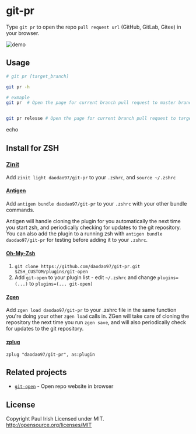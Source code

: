 # git-pr


Type `git pr` to open the repo `pull request url` (GitHub, GitLab, Gitee) in your browser.


![demo](https://gitee.com/daodao97/asset/raw/master/imgs/git-pr.gif)


## Usage

```sh
# git pr [target_branch]

git pr -h

# exmaple
git pr  # Open the page for current branch pull request to master branch url in browser


git pr relesse # Open the page for current branch pull request to target branch [release] url in browser
```

echo 

## Install for ZSH


### [Zinit](https://github.com/zdharma/zinit)

Add `zinit light daodao97/git-pr` to your `.zshrc`, and `source ~/.zshrc`


#### [Antigen](https://github.com/zsh-users/antigen)

Add `antigen bundle daodao97/git-pr` to your `.zshrc` with your other bundle
commands.

Antigen will handle cloning the plugin for you automatically the next time you
start zsh, and periodically checking for updates to the git repository. You can
also add the plugin to a running zsh with `antigen bundle daodao97/git-pr`
for testing before adding it to your `.zshrc`.

#### [Oh-My-Zsh](http://ohmyz.sh/)

1. `git clone https://github.com/daodao97/git-pr.git $ZSH_CUSTOM/plugins/git-open`
1. Add `git-open` to your plugin list - edit `~/.zshrc` and change
   `plugins=(...)` to `plugins=(... git-open)`

#### [Zgen](https://github.com/tarjoilija/zgen)

Add `zgen load daodao97/git-pr` to your .zshrc file in the same function
you're doing your other `zgen load` calls in. ZGen will take care of cloning
the repository the next time you run `zgen save`, and will also periodically
check for updates to the git repository.

#### [zplug](https://github.com/zplug/zplug)

`zplug "daodao97/git-pr", as:plugin`


## Related projects


- [`git-open`](https://github.com/paulirish/git-open) - Open repo website in browser


## License

Copyright Paul Irish Licensed under MIT.
<http://opensource.org/licenses/MIT>